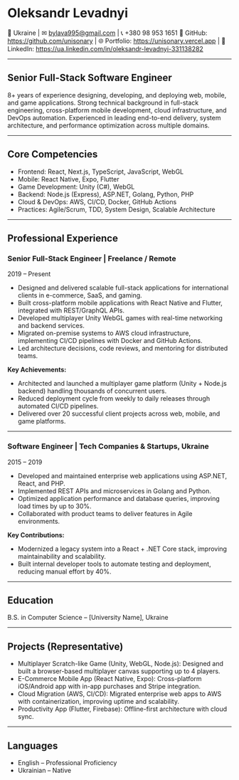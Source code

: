 # Oleksandr Levadnyi
📍 Ukraine | ✉ bylava995@gmail.com | 📞 +380 98 953 1651
🔗 GitHub: https://github.com/unisonary | 🌐 Portfolio: https://unisonary.vercel.app | 🔗 LinkedIn: https://ua.linkedin.com/in/oleksandr-levadnyi-331138282

---

## Senior Full-Stack Software Engineer
8+ years of experience designing, developing, and deploying web, mobile, and game applications. Strong technical background in full-stack engineering, cross-platform mobile development, cloud infrastructure, and DevOps automation. Experienced in leading end-to-end delivery, system architecture, and performance optimization across multiple domains.

---

## Core Competencies
- Frontend: React, Next.js, TypeScript, JavaScript, WebGL
- Mobile: React Native, Expo, Flutter
- Game Development: Unity (C#), WebGL
- Backend: Node.js (Express), ASP.NET, Golang, Python, PHP
- Cloud & DevOps: AWS, CI/CD, Docker, GitHub Actions
- Practices: Agile/Scrum, TDD, System Design, Scalable Architecture

---

## Professional Experience

### Senior Full-Stack Engineer | Freelance / Remote
2019 – Present
- Designed and delivered scalable full-stack applications for international clients in e-commerce, SaaS, and gaming.
- Built cross-platform mobile applications with React Native and Flutter, integrated with REST/GraphQL APIs.
- Developed multiplayer Unity WebGL games with real-time networking and backend services.
- Migrated on-premise systems to AWS cloud infrastructure, implementing CI/CD pipelines with Docker and GitHub Actions.
- Led architecture decisions, code reviews, and mentoring for distributed teams.

**Key Achievements:**
- Architected and launched a multiplayer game platform (Unity + Node.js backend) handling thousands of concurrent users.
- Reduced deployment cycle from weekly to daily releases through automated CI/CD pipelines.
- Delivered over 20 successful client projects across web, mobile, and game platforms.

---

### Software Engineer | Tech Companies & Startups, Ukraine
2015 – 2019
- Developed and maintained enterprise web applications using ASP.NET, React, and PHP.
- Implemented REST APIs and microservices in Golang and Python.
- Optimized application performance and database queries, improving load times by up to 30%.
- Collaborated with product teams to deliver features in Agile environments.

**Key Contributions:**
- Modernized a legacy system into a React + .NET Core stack, improving maintainability and scalability.
- Built internal developer tools to automate testing and deployment, reducing manual effort by 40%.

---

## Education
B.S. in Computer Science – [University Name], Ukraine

---

## Projects (Representative)
- Multiplayer Scratch-like Game (Unity, WebGL, Node.js): Designed and built a browser-based multiplayer canvas supporting up to 4 players.
- E-Commerce Mobile App (React Native, Expo): Cross-platform iOS/Android app with in-app purchases and Stripe integration.
- Cloud Migration (AWS, CI/CD): Migrated enterprise web apps to AWS with containerization, improving uptime and scalability.
- Productivity App (Flutter, Firebase): Offline-first architecture with cloud sync.

---

## Languages
- English – Professional Proficiency
- Ukrainian – Native

